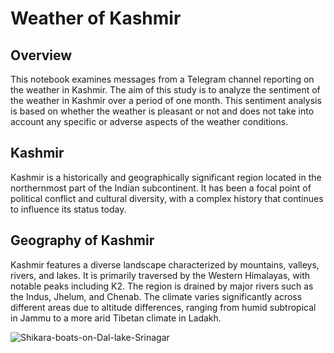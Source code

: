 # Weather of Kashmir
## Overview
This notebook examines messages from a Telegram channel reporting on the weather in Kashmir. The aim of this study is to analyze the sentiment of the weather in Kashmir over a period of one month. This sentiment analysis is based on whether the weather is pleasant or not and does not take into account any specific or adverse aspects of the weather conditions.
## Kashmir
Kashmir is a historically and geographically significant region located in the northernmost part of the Indian subcontinent. It has been a focal point of political conflict and cultural diversity, with a complex history that continues to influence its status today.
## Geography of Kashmir
Kashmir features a diverse landscape characterized by mountains, valleys, rivers, and lakes. It is primarily traversed by the Western Himalayas, with notable peaks including K2. The region is drained by major rivers such as the Indus, Jhelum, and Chenab. The climate varies significantly across different areas due to altitude differences, ranging from humid subtropical in Jammu to a more arid Tibetan climate in Ladakh.


![Shikara-boats-on-Dal-lake-Srinagar](https://github.com/user-attachments/assets/ca5dbdf2-ac80-4950-9a04-ee37aff7b9e8)
